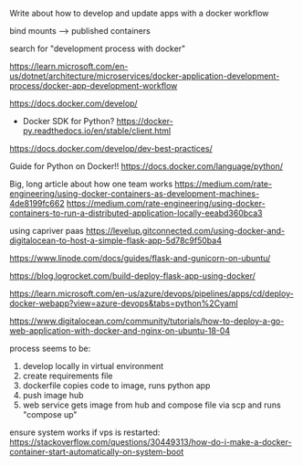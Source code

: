 Write about how to develop and update apps with a docker workflow

bind mounts --> published containers

search for "development process with docker"

https://learn.microsoft.com/en-us/dotnet/architecture/microservices/docker-application-development-process/docker-app-development-workflow

https://docs.docker.com/develop/
  - Docker SDK for Python? https://docker-py.readthedocs.io/en/stable/client.html

https://docs.docker.com/develop/dev-best-practices/

Guide for Python on Docker!!
https://docs.docker.com/language/python/


Big, long article about how one team works
https://medium.com/rate-engineering/using-docker-containers-as-development-machines-4de8199fc662
https://medium.com/rate-engineering/using-docker-containers-to-run-a-distributed-application-locally-eeabd360bca3






using capriver paas
https://levelup.gitconnected.com/using-docker-and-digitalocean-to-host-a-simple-flask-app-5d78c9f50ba4

https://www.linode.com/docs/guides/flask-and-gunicorn-on-ubuntu/

https://blog.logrocket.com/build-deploy-flask-app-using-docker/

https://learn.microsoft.com/en-us/azure/devops/pipelines/apps/cd/deploy-docker-webapp?view=azure-devops&tabs=python%2Cyaml

https://www.digitalocean.com/community/tutorials/how-to-deploy-a-go-web-application-with-docker-and-nginx-on-ubuntu-18-04

process seems to be:
1) develop locally in virtual environment
2) create requirements file
3) dockerfile copies code to image, runs python app
4) push image hub
5) web service gets image from hub and compose file via scp and runs "compose up"

ensure system works if vps is restarted:
https://stackoverflow.com/questions/30449313/how-do-i-make-a-docker-container-start-automatically-on-system-boot

